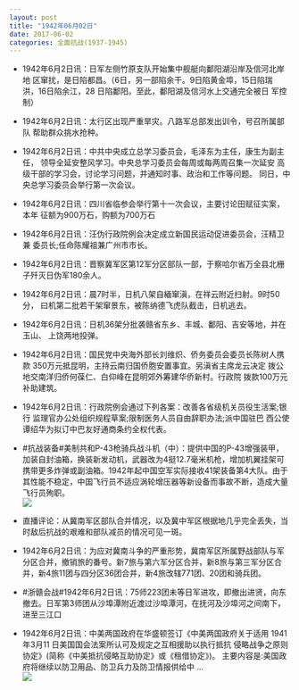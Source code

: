 ```yaml
---
layout: post
title: "1942年06月02日"
date: 2017-06-02
categories: 全面抗战(1937-1945)
---
```


<meta name="referrer" content="no-referrer" />

- 1942年6月2日讯：日军左侧竹原支队开始集中舰艇向鄱阳湖沿岸及信河北岸地 区窜扰，是日陷都昌。（6日，另一部陷余干。9日陷黄金埠，15日陷瑞 洪，16日陷余江，28 日陷鄱阳。至此，鄱阳湖及信河水上交通完全被日 军控制） 

- 1942年6月2日讯：太行区出现严重旱灾。八路军总部发出训令，号召所属部队 帮助群众挑水抢种。 

- 1942年6月2日讯：中共中央成立总学习委员会，毛泽东为主任，康生为副主任， 领导全延安整风学习。中央总学习委员会每周或每两周召集一次延安 高级干部的学习会，讨论学习问题，并通知时事、政治和工作等问题。 同日，中央总学习委员会举行第一次会议。 

- 1942年6月2日讯：四川省临参会举行第十一次会议，主要讨论田赋征实案，本年 征额为900万石，购额为700万石 

- 1942年6月2日讯：汪伪行政院例会决定成立新国民运动促进委员会，汪精卫兼 委员长;任命陈耀祖兼广州市市长。 

- 1942年6月2日讯：晋察冀军区第12军分区部队一部，于察哈尔省万全县北栅子歼灭日伪军180余人。 

- 1942年6月2日讯：晨7时半，日机八架自緬窜滇，在祥云附近扫射。9时50分， 曰机第二批若干架窜景东，被陈纳德飞虎队截击，日机逃去。 

- 1942年6月2日讯：日机36架分批袭赣省东乡、丰城、鄱阳、吉安等地，并在玉山、 上饶两地投弹。 

- 1942年6月2日讯：国民党中央海外部长刘维炽、侨务委员会委员长陈树人携款 350万元抵昆明，主持云南归国侨胞安置事宜。另滇省主席龙云决定 拨公地交南洋归侨何葆仁、白仰峰在昆明郊外筹建华侨新村。行政院 拨款100万元补助建筑。 

- 1942年6月2日讯：行政院例会通过下列各案：改善各省级机关员役生活案;银行 监理官办公处组织规程草案;限制医务人员自由辞职办法;派中国驻巴 西公使谭绍华为拟订中巴友好通商条约全权代表。 

- #抗战装备#美制共和P-43枪骑兵战斗机（中）：提供中国的P-43增强装甲，加装自封油箱，换装新发动机，武器改为4挺12.7毫米机枪，增加机翼挂架可携带更多炸弹或副油箱。1942年起中国空军实际接收41架装备第4大队。由于其性能不稳定，中国飞行员不适应涡轮增压器等新设备而事故不断，造成大量飞行员殉职。 <br/><img src="https://wx4.sinaimg.cn/large/aca367d8ly1fg6ml6q68vj20ag0he416.jpg" />

- 直播评论：从冀南军区部队合并情况，以及冀中军区根据地几乎完全丢失，当时敌后抗战的艰难和部队减员的情况可见一斑。 

- 1942年6月2日讯：为应对冀南斗争的严重形势，冀南军区所属野战部队与军分区合并，撤销旅的番号。新7旅与第六军分区合并，新8旅与第三军分区合并，新4旅11团与四分区36团合并，新4旅改辖771团、20团和骑兵团。 

- #浙赣会战#1942年6月2日讯：75师223团未等日军进攻，即撤出进贤，向东撤去。日军第3师团从沙埠潭附近渡过沙埠潭河，在抚河及沙埠河之间南下，进至三江口 

- 1942年6月2日讯：中美两国政府在华盛顿签订《中美两国政府关于适用 1941年3月11 日美国国会法案所认可及规定之互相援助以执行抵抗 侵略战争之原则协定》(简称《中美抵抗侵略互助协定》或《租借协定》)。 主要内容是:美国政府将继续以防卫用品、防卫兵力及防卫情报供给中  ... <br/><img src="https://wx1.sinaimg.cn/large/aca367d8ly1fg6hduxidej20c80cw0sy.jpg" />

